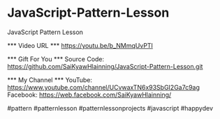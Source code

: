 # JavaScript-Pattern-Lesson
JavaScript Pattern Lesson

*** Video URL ***
https://youtu.be/b_NMmqUvPTI

*** Gift For You ***
Source Code: https://github.com/SaiKyawHlainning/JavaScript-Pattern-Lesson.git

*** My Channel ***
YouTube: https://www.youtube.com/channel/UCvwaxTN6x93SbGI2Ga7c9ag
Facebook: https://web.facebook.com/SaiKyawHlainning/

#pattern
#patternlesson
#patternlessonprojects
#javascript
#happydev
